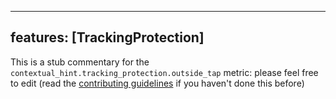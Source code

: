 
---
features: [TrackingProtection]
---

This is a stub commentary for the `contextual_hint.tracking_protection.outside_tap` metric: please feel free to edit (read the
[contributing guidelines](https://github.com/mozilla/glean-annotations/blob/main/CONTRIBUTING.md)
if you haven't done this before)
